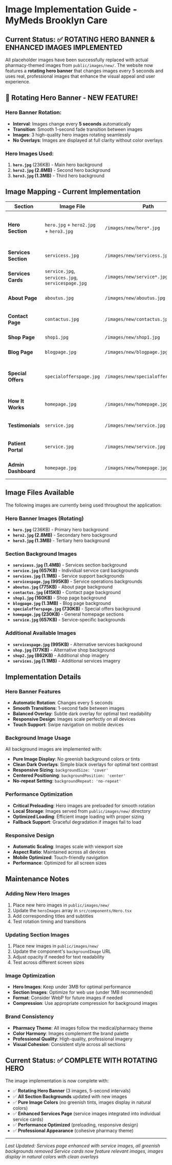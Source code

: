 # Image Implementation Guide - MyMeds Brooklyn Care

## Current Status: ✅ ROTATING HERO BANNER & ENHANCED IMAGES IMPLEMENTED

All placeholder images have been successfully replaced with actual pharmacy-themed images from `public/images/new/`. The website now features a **rotating hero banner** that changes images every 5 seconds and uses real, professional images that enhance the visual appeal and user experience.

## 🎠 **Rotating Hero Banner - NEW FEATURE!**

### **Hero Banner Rotation:**
- **Interval**: Images change every **5 seconds** automatically
- **Transition**: Smooth 1-second fade transition between images
- **Images**: 3 high-quality hero images rotating seamlessly
- **No Overlays**: Images are displayed at full clarity without color overlays

### **Hero Images Used:**
1. **`hero.jpg`** (236KB) - Main hero background
2. **`hero2.jpg` (2.8MB)** - Second hero background  
3. **`hero3.jpg` (1.3MB)** - Third hero background

## Image Mapping - Current Implementation

| Section | Image File | Path | Description |
|---------|------------|------|-------------|
| **Hero Section** | `hero.jpg` + `hero2.jpg` + `hero3.jpg` | `/images/new/hero*.jpg` | **ROTATING** hero backgrounds every 5 seconds |
| **Services Section** | `servicess.jpg` | `/images/new/servicess.jpg` | Pharmacy services background |
| **Services Cards** | `service.jpg`, `services.jpg`, `servicespage.jpg` | `/images/new/service*.jpg` | Individual service card backgrounds |
| **About Page** | `aboutus.jpg` | `/images/new/aboutus.jpg` | About us page background |
| **Contact Page** | `contactus.jpg` | `/images/new/contactus.jpg` | Contact page background |
| **Shop Page** | `shop1.jpg` | `/images/new/shop1.jpg` | Shop page background |
| **Blog Page** | `blogpage.jpg` | `/images/new/blogpage.jpg` | Blog page background |
| **Special Offers** | `specialofferspage.jpg` | `/images/new/specialofferspage.jpg` | Special offers background + dark teal section |
| **How It Works** | `homepage.jpg` | `/images/new/homepage.jpg` | How it works section background |
| **Testimonials** | `service.jpg` | `/images/new/service.jpg` | Patient testimonials background |
| **Patient Portal** | `service.jpg` | `/images/new/service.jpg` | Patient portal login background |
| **Admin Dashboard** | `homepage.jpg` | `/images/new/homepage.jpg` | Admin dashboard background |

## Image Files Available

The following images are currently being used throughout the application:

### **Hero Banner Images (Rotating)**
- **`hero.jpg`** (236KB) - Primary hero background
- **`hero2.jpg` (2.8MB)** - Secondary hero background
- **`hero3.jpg` (1.3MB)** - Tertiary hero background

### **Section Background Images**
- **`servicess.jpg` (1.4MB)** - Services section background
- **`service.jpg` (657KB)** - Individual service card backgrounds
- **`services.jpg` (1.1MB)** - Service support backgrounds
- **`servicespage.jpg` (995KB)** - Service operations backgrounds
- **`aboutus.jpg` (775KB)** - About page background
- **`contactus.jpg` (415KB)** - Contact page background
- **`shop1.jpg` (160KB)** - Shop page background
- **`blogpage.jpg` (1.3MB)** - Blog page background
- **`specialofferspage.jpg` (730KB)** - Special offers background
- **`homepage.jpg` (230KB)** - General homepage sections
- **`service.jpg` (657KB)** - Service-specific backgrounds

### **Additional Available Images**
- **`servicespage.jpg` (995KB)** - Alternative services background
- **`shop.jpg` (177KB)** - Alternative shop background
- **`shop2.jpg` (862KB)** - Additional shop imagery
- **`services.jpg` (1.1MB)** - Additional services imagery

## Implementation Details

### **Hero Banner Features**
- **Automatic Rotation**: Changes every 5 seconds
- **Smooth Transitions**: 1-second fade between images
- **Balanced Overlay**: Subtle dark overlay for optimal text readability
- **Responsive Design**: Images scale perfectly on all devices
- **Touch Support**: Swipe navigation on mobile devices

### **Background Image Usage**
All background images are implemented with:
- **Pure Image Display**: No greenish background colors or tints
- **Clean Dark Overlays**: Simple black overlays for optimal text contrast
- **Responsive Sizing**: `backgroundSize: 'cover'`
- **Centered Positioning**: `backgroundPosition: 'center'`
- **No-repeat Setting**: `backgroundRepeat: 'no-repeat'`

### **Performance Optimization**
- **Critical Preloading**: Hero images are preloaded for smooth rotation
- **Local Storage**: Images served from `public/images/new/` directory
- **Optimized Loading**: Efficient image loading with proper sizing
- **Fallback Support**: Graceful degradation if images fail to load

### **Responsive Design**
- **Automatic Scaling**: Images scale with viewport size
- **Aspect Ratio**: Maintained across all devices
- **Mobile Optimized**: Touch-friendly navigation
- **Performance**: Optimized for all screen sizes

## Maintenance Notes

### **Adding New Hero Images**
1. Place new hero images in `public/images/new/`
2. Update the `heroImages` array in `src/components/Hero.tsx`
3. Add corresponding titles and subtitles
4. Test rotation timing and transitions

### **Updating Section Images**
1. Place new images in `public/images/new/`
2. Update the component's `backgroundImage` URL
3. Adjust opacity if needed for text readability
4. Test across different screen sizes

### **Image Optimization**
- **Hero Images**: Keep under 3MB for optimal performance
- **Section Images**: Optimize for web use (under 1MB recommended)
- **Format**: Consider WebP for future images if needed
- **Compression**: Use appropriate compression for background images

### **Brand Consistency**
- **Pharmacy Theme**: All images follow the medical/pharmacy theme
- **Color Harmony**: Images complement the brand palette
- **Professional Quality**: High-quality, professional imagery
- **Visual Cohesion**: Consistent style across all sections

## Current Status: ✅ COMPLETE WITH ROTATING HERO

The image implementation is now complete with:
- ✅ **Rotating Hero Banner** (3 images, 5-second intervals)
- ✅ **All Section Backgrounds** updated with new images
- ✅ **Pure Image Colors** (no greenish tints, images display in natural colors)
- ✅ **Enhanced Services Page** (service images integrated into individual service cards)
- ✅ **Performance Optimized** (preloading, responsive design)
- ✅ **Professional Appearance** (cohesive pharmacy theme)

---

*Last Updated: Services page enhanced with service images, all greenish backgrounds removed*
*Service cards now feature relevant images, images display in natural colors with clean overlays*
